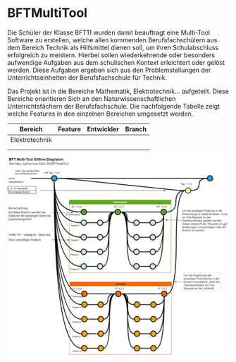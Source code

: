# BFTMultiTool
Die Schüler der Klasse BFT11 wurden damit beauftragt eine Multi-Tool Software zu erstellen, welche allen kommenden Berufsfachschülern aus dem Bereich Technik als Hilfsmittel dienen soll, um ihren Schulabschluss erfolgreich zu meistern. Hierbei sollen wiederkehrende oder besonders aufwendige Aufgaben aus dem schulischen Kontext erleichtert oder gelöst werden. Diese Aufgaben ergeben sich aus den Problemstellungen der Unterrichtseinheiten der Berufsfachschule für Technik. 

Das Projekt ist in die Bereiche Mathematik, Elektrotechnik… aufgeteilt. Diese Bereiche orientieren Sich an den Naturwissenschaftlichen Unterrichtsfächern der Berufsfachschule. Die nachfolgende Tabelle zeigt welche Features in den einzelnen Bereichen umgesetzt werden.

| Bereich     	| Feature 	|Entwickler	|Branch		|
| ----------- 	| ----------- 	|-----------	|-----------	|
| Elektrotechnik|	      	|		|		|
|	     	|		|		|		|	
|   		|	        |		|		|			
				
				
![image](AddFiles/BFTMultiTool_GitFlow.drawio.png)
